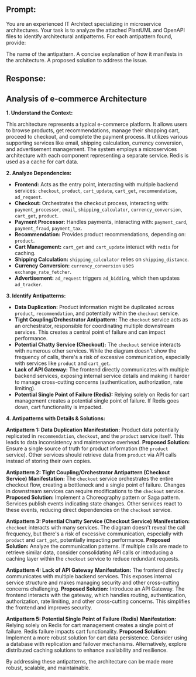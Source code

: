## Prompt:
You are an experienced IT Architect specializing in microservice architectures. Your task is to analyze the attached PlantUML and OpenAPI files to identify architectural antipatterns. For each antipattern found, provide:

The name of the antipattern.
A concise explanation of how it manifests in the architecture.
A proposed solution to address the issue.

## Response:
## Analysis of e-commerce Architecture

**1. Understand the Context:**

This architecture represents a typical e-commerce platform. It allows users to browse products, get recommendations, manage their shopping cart, proceed to checkout, and complete the payment process.  It utilizes various supporting services like email, shipping calculation, currency conversion, and advertisement management. The system employs a microservices architecture with each component representing a separate service. Redis is used as a cache for cart data.

**2. Analyze Dependencies:**

* **Frontend:** Acts as the entry point, interacting with multiple backend services: `checkout`, `product`, `cart_update`, `cart_get`, `recommendation`, `ad_request`.
* **Checkout:** Orchestrates the checkout process, interacting with: `payment_processor`, `email`, `shipping_calculator`, `currency_conversion`, `cart_get`, `product`.
* **Payment Processor:**  Handles payments, interacting with: `payment_card`, `payment_fraud`, `payment_tax`.
* **Recommendation:** Provides product recommendations, depending on: `product`.
* **Cart Management:** `cart_get` and `cart_update` interact with `redis` for caching.
* **Shipping Calculation:** `shipping_calculator` relies on `shipping_distance`.
* **Currency Conversion:** `currency_conversion` uses `exchange_rate_fetcher`.
* **Advertisement:** `ad_request` triggers `ad_bidding`, which then updates `ad_tracker`.


**3. Identify Antipatterns:**

* **Data Duplication:** Product information might be duplicated across `product`, `recommendation`, and potentially within the `checkout` service.
* **Tight Coupling/Orchestrator Antipattern:** The `checkout` service acts as an orchestrator, responsible for coordinating multiple downstream services. This creates a central point of failure and can impact performance.
* **Potential Chatty Service (Checkout):**  The `checkout` service interacts with numerous other services. While the diagram doesn't show the frequency of calls, there's a risk of excessive communication, especially with services like `product` and `cart_get`.
* **Lack of API Gateway:**  The frontend directly communicates with multiple backend services, exposing internal service details and making it harder to manage cross-cutting concerns (authentication, authorization, rate limiting).
* **Potential Single Point of Failure (Redis):**  Relying solely on Redis for cart management creates a potential single point of failure.  If Redis goes down, cart functionality is impacted.



**4. Antipatterns with Details & Solutions:**

**Antipattern 1: Data Duplication**
**Manifestation:** Product data potentially replicated in `recommendation`, `checkout`, and the `product` service itself.  This leads to data inconsistency and maintenance overhead.
**Proposed Solution:** Ensure a single source of truth for product information (the `product` service).  Other services should retrieve data from `product` via API calls instead of storing their own copies.

**Antipattern 2: Tight Coupling/Orchestrator Antipattern (Checkout Service)**
**Manifestation:** The `checkout` service orchestrates the entire checkout flow, creating a bottleneck and a single point of failure.  Changes in downstream services can require modifications to the `checkout` service.
**Proposed Solution:** Implement a Choreography pattern or Saga pattern.  Services publish events indicating state changes.  Other services react to these events, reducing direct dependencies on the `checkout` service.

**Antipattern 3: Potential Chatty Service (Checkout Service)**
**Manifestation:**  `checkout` interacts with many services.  The diagram doesn't reveal the call frequency, but there's a risk of excessive communication, especially with `product` and `cart_get`, potentially impacting performance.
**Proposed Solution:**  Analyze the communication patterns.  If multiple calls are made to retrieve similar data, consider consolidating API calls or introducing a caching layer within the `checkout` service to reduce redundant requests.

**Antipattern 4: Lack of API Gateway**
**Manifestation:** The frontend directly communicates with multiple backend services.  This exposes internal service structure and makes managing security and other cross-cutting concerns challenging.
**Proposed Solution:** Introduce an API Gateway. The frontend interacts with the gateway, which handles routing, authentication, authorization, rate limiting, and other cross-cutting concerns. This simplifies the frontend and improves security.

**Antipattern 5: Potential Single Point of Failure (Redis)**
**Manifestation:** Relying solely on Redis for cart management creates a single point of failure.  Redis failure impacts cart functionality.
**Proposed Solution:** Implement a more robust solution for cart data persistence. Consider using a database with replication and failover mechanisms.  Alternatively, explore distributed caching solutions to enhance availability and resilience.


By addressing these antipatterns, the architecture can be made more robust, scalable, and maintainable.
